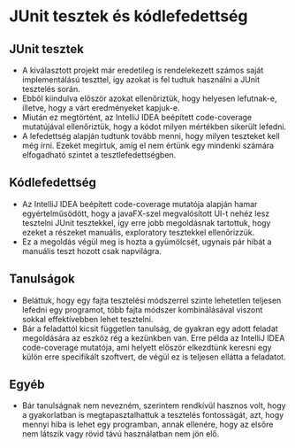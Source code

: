 # JUnit tesztek és kódlefedettség    

## JUnit tesztek
- A kiválasztott projekt már eredetileg is rendelekezett számos saját implementálású teszttel, így azokat is fel tudtuk használni a JUnit tesztelés során.
- Ebből kiindulva először azokat ellenőriztük, hogy helyesen lefutnak-e, illetve, hogy a várt eredményeket kapjuk-e.
- Miután ez megtörtént, az IntelliJ IDEA beépített code-coverage mutatújával ellenőriztük, hogy a kódot milyen mértékben sikerült lefedni.
- A lefedettség alapján tudtunk tovább menni, hogy milyen teszteket kell még írni. Ezeket megírtuk, amíg el nem értünk egy mindenki számára elfogadható szintet a tesztlefedettségben.

## Kódlefedettség
- Az IntelliJ IDEA beépített code-coverage mutatója alapján hamar egyértelműsödött, hogy a javaFX-szel megvalósított UI-t nehéz lesz tesztelni JUnit tesztekkel, így erre jobb megoldásnak tartottuk, hogy ezeket a részeket manuális, exploratory tesztekkel ellenőrizzük.
- Ez a megoldás végül meg is hozta a gyümölcsét, ugynais pár hibát a manuális teszt hozott csak napvilágra.

## Tanulságok
- Beláttuk, hogy egy fajta tesztelési módszerrel szinte lehetetlen teljesen lefedni egy programot, több fajta módszer kombinálásával viszont sokkal effektívebben lehet tesztelni.
- Bár a feladattól kicsit független tanulság, de gyakran egy adott feladat megoldására az eszköz rég a kezünkben van. Erre példa az IntelliJ IDEA code-coverage mutatója, ami helyett először elkezdtünk keresni egy külön erre specifikált szoftvert, de végül ez is teljesen ellátta a feladatot.

## Egyéb
- Bár tanulságnak nem nevezném, szerintem rendkívül hasznos volt, hogy a gyakorlatban is megtapasztalhattuk a tesztelés fontosságát, azt, hogy mennyi hiba is lehet egy programban, annak ellenére, hogy az elsőre nem látszik vagy rövid távú használatban nem jön elő. 
